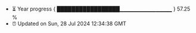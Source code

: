 - ⏳ Year progress { █████████████████▁▁▁▁▁▁▁▁▁▁▁▁▁ } 57.25 %
- ⏰ Updated on Sun, 28 Jul 2024 12:34:38 GMT


